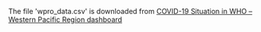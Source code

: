 The file 'wpro_data.csv' is downloaded from 
[COVID-19 Situation in WHO – Western Pacific Region dashboard](https://who.maps.arcgis.com/apps/dashboards/index.html#/345dfdc82b5c4f6a815f1d54a05d18ec)